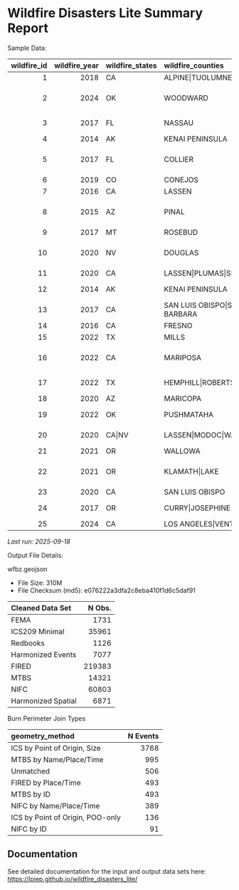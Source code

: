 # Wildfire Disasters Lite Summary Report


Sample Data:

| wildfire_id | wildfire_year | wildfire_states | wildfire_counties | wildfire_counties_fips | wildfire_area | wildfire_complex | wildfire_complex_names | wildfire_total_fatalities | wildfire_max_civil_fatalities | wildfire_civil_fatalities | wildfire_civil_injuries | wildfire_total_injuries | wildfire_civil_evacuation | wildfire_total_evacuation | wildfire_struct_destroyed | wildfire_struct_threatened | wildfire_cost | wildfire_community_intersect | wildfire_max_pop_den | wildfire_buffered_avg_pop_den | wildfire_wui | wildfire_fema_dec | wildfire_disaster_criteria_met | wildfire_ignition_date | wildfire_containment_date | wildfire_ignition_date_max | wildfire_containment_date_max | wildfire_fema_dec_date | wildfire_poo_lat | wildfire_poo_lon | geometry_src | geometry_method | redbook_id | ics_id | fired_id | mtbs_id | fema_id |
|---:|---:|:---|:---|:---|---:|:---|:---|---:|---:|---:|---:|---:|---:|---:|---:|---:|---:|:---|---:|---:|:---|:---|:---|:---|:---|:---|:---|:---|---:|---:|:---|:---|:---|:---|:---|:---|:---|
| 1 | 2018 | CA | ALPINE\|TUOLUMNE | 06003\|06109 | 146.200893 | FALSE | DONNELL | NA | NA | NA | 0 | 6 | NA | NA | 135 | NA | NA | TRUE | 610.2583 | 0.0743354 | NA | FALSE | structures_destroyed | 2018-08-01 | 2018-10-31 | 2018-08-01 | 2018-10-31 | NA | 38.34877 | -119.92940 | MTBS | MTBS by ID | 801 | 2018_001702_DONNELL | NA | CA3834911992920180801 | NA |
| 2 | 2024 | OK | WOODWARD | 40153 | 19.105698 | FALSE | 57 | NA | NA | NA | 0 | 2 | NA | NA | 1 | 1720 | NA | TRUE | 3383.0684 | 4.1285729 | NA | TRUE | structures_destroyed\|fema_fmag_declaration | 2024-04-06 | 2024-04-12 | 2024-04-06 | 2024-04-12 | 2024-04-06 | 36.19250 | -99.50333 | MTBS | MTBS by ID | NA | 2024_240450_57 | NA | OK3619309950320240406 | FM-5491-OK |
| 3 | 2017 | FL | NASSAU | 12089 | 2.921101 | FALSE | GARFIELD RD | NA | NA | NA | NA | NA | NA | NA | 19 | NA | NA | TRUE | 830.2966 | 5.4731167 | intermix | FALSE | structures_destroyed | 2017-03-22 | NA | 2017-03-22 | NA | NA | 30.42750 | -82.02333 | MTBS | MTBS by ID | NA | 2017_070202_GARFIELD ROAD | NA | FL3042808202320170322 | NA |
| 4 | 2014 | AK | KENAI PENINSULA | 02122 | 6.714350 | FALSE | TYONEK | NA | NA | NA | NA | NA | NA | NA | 5 | 0 | 4.00e+06 | TRUE | 1612.9251 | 0.0562440 | NA | FALSE | structures_destroyed | 2014-05-19 | NA | 2014-05-19 | NA | NA | 61.09932 | -151.12863 | MTBS | MTBS by ID | NA | 2014_401138_TYONEK | NA | AK6109915112920140519 | NA |
| 5 | 2017 | FL | COLLIER | 12021 | 26.204585 | FALSE | 30TH AVE | NA | NA | NA | 1 | 1 | 7000 | 7000 | 4 | 0 | 0.00e+00 | TRUE | 21915.9193 | 116.3346681 | intermix | TRUE | structures_destroyed\|fema_fmag_declaration | 2017-04-20 | 2017-06-05 | 2017-04-20 | 2017-06-05 | 2017-04-21 | 44.39167 | -115.51306 | MTBS | MTBS by ID | NA | 2017_170178_30TH AVE | NA | FL2618808154420170420 | FM-5178-FL |
| 6 | 2019 | CO | CONEJOS | 08021 | 9.151442 | FALSE | G18 | NA | NA | NA | NA | NA | 50 | 50 | 4 | NA | NA | TRUE | 1706.2723 | 2.7371345 | intermix | FALSE | structures_destroyed | 2019-10-27 | NA | 2019-10-27 | NA | NA | 37.08167 | -105.94222 | MTBS | MTBS by ID | NA | 2019_1713_G18 | NA | CO3708210594220191027 | NA |
| 7 | 2016 | CA | LASSEN | 06035 | 11.433032 | FALSE | WILLARD | NA | NA | NA | NA | NA | NA | NA | 7 | NA | NA | TRUE | 17393.0849 | 8.8706970 | NA | FALSE | structures_destroyed | 2016-09-11 | 2016-10-12 | 2016-09-11 | 2016-10-12 | NA | 40.41444 | -120.73667 | MTBS | MTBS by ID | 568 | 2016_004695_WILLARD | NA | CA4036812080220160911 | NA |
| 8 | 2015 | AZ | PINAL | 04021 | 6.250412 | FALSE | KEARNY RIV | NA | NA | NA | NA | NA | NA | NA | 3 | 50 | NA | TRUE | 3026.4345 | 1.6293691 | interface\|intermix | TRUE | structures_destroyed\|fema_fmag_declaration | 2015-06-17 | 2015-06-27 | 2015-06-17 | 2015-06-27 | 2015-06-17 | 33.05300 | -110.91400 | MTBS | MTBS by ID | NA | 2015_003786_KEARNY RIVER | NA | AZ3305311091420150617 | FM-5086-AZ |
| 9 | 2017 | MT | ROSEBUD | 30087 | 6.634805 | FALSE | TURTLE | NA | NA | NA | NA | NA | NA | NA | 2 | 0 | NA | TRUE | 1436.6690 | 0.5362659 | intermix | FALSE | structures_destroyed | 2017-07-16 | NA | 2017-07-16 | NA | NA | 45.57056 | -106.33139 | MTBS | MTBS by ID | NA | 2017_017-35_TURTLE | NA | MT4557110633120170716 | NA |
| 10 | 2020 | NV | DOUGLAS | 32005 | 75.963891 | FALSE | NUMBERS | NA | NA | NA | 0 | 2 | 50 | 50 | 40 | NA | NA | TRUE | 1361.8416 | 3.1019473 | intermix | TRUE | structures_destroyed\|fema_fmag_declaration | 2020-07-06 | 2020-07-11 | 2020-07-07 | 2020-07-11 | 2020-07-07 | 38.84333 | -119.63861 | MTBS | MTBS by ID | NA | 2020_030406_NUMBERS | NA | NV3884311963920200707 | FM-5319-NV |
| 11 | 2020 | CA | LASSEN\|PLUMAS\|SIERRA | 06035\|06063\|06091 | 183.863534 | FALSE | LOYALTON | NA | NA | NA | NA | NA | 0 | 0 | 35 | NA | NA | TRUE | 35103.2479 | 25.6415120 | intermix | FALSE | structures_destroyed | 2020-08-14 | 2020-08-30 | 2020-08-14 | 2020-08-30 | NA | 39.68143 | -120.17130 | MTBS | MTBS by ID | 960 | 2020_001600_LOYALTON | NA | CA3968112017120200814 | NA |
| 12 | 2014 | AK | KENAI PENINSULA | 02122 | 779.853002 | FALSE | FUNNY RIV | NA | NA | NA | 0 | 4 | NA | NA | 4 | 0 | 1.30e+07 | TRUE | 12981.8287 | 3.1949367 | NA | FALSE | structures_destroyed | 2014-05-19 | NA | 2014-05-20 | NA | NA | 60.43945 | -150.96188 | MTBS | MTBS by ID | NA | 2014_403140_FUNNY RIVER | NA | AK6043915096220140520 | NA |
| 13 | 2017 | CA | SAN LUIS OBISPO\|SANTA BARBARA | 06079\|06083 | 118.405687 | FALSE | ALAMO | 0 | 0 | 0 | NA | NA | NA | NA | 14 | 0 | 2.00e+07 | TRUE | 21529.8905 | 41.6497028 | intermix | FALSE | structures_destroyed | 2017-07-06 | 2017-07-18 | 2017-07-06 | 2017-07-18 | NA | 30.57444 | -82.32333 | MTBS | MTBS by ID | 632 | 2017_007624_ALAMO | NA | CA3502012029920170706 | NA |
| 14 | 2016 | CA | FRESNO | 06019 | 27.726980 | FALSE | MINERAL | NA | NA | NA | NA | NA | NA | NA | 1 | NA | NA | TRUE | 6719.9704 | 4.6093118 | NA | FALSE | structures_destroyed | 2016-08-09 | NA | 2016-08-09 | NA | NA | 36.08889 | -120.52167 | MTBS | MTBS by ID | NA | 2016_011358_MINERAL | NA | CA3608912052220160809 | NA |
| 15 | 2022 | TX | MILLS | 48333 | 13.360132 | FALSE | 3 OAKS | NA | NA | NA | NA | NA | NA | NA | 3 | NA | NA | TRUE | 1674.7811 | 1.3358438 | NA | FALSE | structures_destroyed | 2022-03-14 | NA | 2022-03-14 | NA | NA | 31.38765 | -98.36158 | MTBS | MTBS by ID | NA | 2022_221627_3 OAKS | NA | TX3138809836220220314 | NA |
| 16 | 2022 | CA | MARIPOSA | 06043 | 78.495953 | FALSE | OAK | NA | NA | NA | NA | NA | NA | NA | 194 | NA | NA | TRUE | 2854.8085 | 4.2522504 | intermix | TRUE | structures_destroyed\|fema_fmag_declaration | 2022-07-22 | 2022-09-02 | 2022-07-22 | 2022-09-02 | 2022-07-23 | 37.54871 | -119.92077 | MTBS | MTBS by ID | 1073 | 2022_016149_OAK | NA | CA3754911992120220722 | FM-5445-CA |
| 17 | 2022 | TX | HEMPHILL\|ROBERTS | 48211\|48393 | 152.386230 | FALSE | CANADIAN RIV BTM | NA | NA | NA | NA | NA | NA | NA | 20 | 127 | 0.00e+00 | TRUE | 2687.8431 | 0.9413224 | intermix | FALSE | structures_destroyed | 2022-03-29 | NA | 2022-03-29 | NA | NA | 35.74500 | -100.54300 | MTBS | MTBS by ID | NA | 2022_222207_CANADIAN RIVER BOTTOM | NA | TX3574610054320220329 | NA |
| 18 | 2020 | AZ | MARICOPA | 04013 | 54.115531 | FALSE | SEARS | NA | NA | NA | NA | NA | 50 | 50 | 9 | NA | 2.00e+06 | TRUE | 3571.1882 | 14.2859932 | NA | FALSE | structures_destroyed | 2020-09-25 | NA | 2020-09-25 | NA | NA | 33.88522 | -111.81590 | MTBS | MTBS by ID | NA | 2020_002852_SEARS | NA | AZ3388511181620200925 | NA |
| 19 | 2022 | OK | PUSHMATAHA | 40127 | 12.053531 | FALSE | KERNS RNCH | NA | NA | NA | 1 | 1 | NA | NA | 10 | 3 | NA | TRUE | 804.0258 | 0.8723136 | NA | FALSE | structures_destroyed | 2022-09-26 | NA | 2022-09-26 | NA | NA | 34.32833 | -95.15111 | MTBS | MTBS by ID | NA | 2022_221181_KERNS RANCH FIRE | NA | OK3432809515120220926 | NA |
| 20 | 2020 | CA\|NV | LASSEN\|MODOC\|WASHOE | 06035\|06049\|32031 | 339.579780 | FALSE | W-5 COLD SPGS | NA | NA | NA | 0 | 2 | NA | NA | 1 | 0 | 1.15e+07 | TRUE | 572.9274 | 0.0427976 | intermix | FALSE | structures_destroyed | 2020-08-18 | NA | 2020-08-18 | NA | NA | 41.02865 | -120.28133 | MTBS | MTBS by ID | NA | 2020_004727_W-5 COLD SPRINGS | NA | CA4102912028120200818 | NA |
| 21 | 2021 | OR | WALLOWA | 41063 | 93.276191 | FALSE | ELBOW CRK | NA | NA | NA | 0 | 8 | 30 | 30 | 4 | 0 | NA | TRUE | 372.1843 | 0.0491337 | NA | FALSE | structures_destroyed | 2021-07-15 | NA | 2021-07-15 | NA | NA | 45.86778 | -117.63028 | MTBS | MTBS by ID | NA | 2021_745_ELBOW CREEK | NA | OR4586811763020210715 | NA |
| 22 | 2021 | OR | KLAMATH\|LAKE | 41035\|41037 | 1670.562733 | FALSE | BOOTLEG | NA | NA | NA | 0 | 20 | 236 | 236 | 247 | 0 | 1.10e+08 | TRUE | 565.3223 | 0.1964243 | intermix | TRUE | structures_destroyed\|fema_fmag_declaration | 2021-07-06 | 2021-08-15 | 2021-07-06 | 2021-08-15 | 2021-07-10 | 42.61591 | -121.42090 | MTBS | MTBS by ID | NA | 2021_210321_BOOTLEG | NA | OR4261612142120210706 | FM-5396-OR |
| 23 | 2020 | CA | SAN LUIS OBISPO | 06079 | 8.256832 | FALSE | POND | NA | NA | NA | NA | NA | 411 | 411 | 4 | 200 | 8.00e+06 | TRUE | 11818.0855 | 6.6188402 | intermix | FALSE | structures_destroyed | 2020-08-01 | 2020-08-09 | 2020-08-01 | 2020-08-09 | NA | 35.41634 | -120.45571 | MTBS | MTBS by ID | 909 | 2020_009866_POND | NA | CA3541612045620200801 | NA |
| 24 | 2017 | OR | CURRY\|JOSEPHINE | 41015\|41033 | 787.395247 | FALSE | CHETCO BAR | NA | NA | NA | 0 | 5 | 5122 | 5122 | 24 | 0 | 7.20e+07 | TRUE | 4660.8501 | 3.1912364 | intermix | FALSE | structures_destroyed | 2017-07-12 | NA | 2017-07-12 | NA | NA | 42.29667 | -123.95361 | MTBS | MTBS by ID | NA | 2017_000326_CHETCO BAR | NA | OR4229712395420170712 | NA |
| 25 | 2024 | CA | LOS ANGELES\|VENTURA | 06037\|06111 | 64.079217 | FALSE | POST | NA | NA | NA | 1 | 1 | 1200 | 1200 | 2 | 10 | 2.00e+07 | TRUE | 3751.2883 | 2.0942439 | intermix | FALSE | structures_destroyed | 2024-06-15 | NA | 2024-06-15 | NA | NA | 34.80285 | -118.87760 | MTBS | MTBS by ID | NA | 2024_205253_POST | NA | CA3480311887820240615 | NA |

*Last run: 2025-09-18*

Output File Details:

wfbz.geojson

- File Size: 310M
- File Checksum (md5): e076222a3dfa2c8eba410f1d6c5daf91

| Cleaned Data Set   | N Obs. |
|:-------------------|-------:|
| FEMA               |   1731 |
| ICS209 Minimal     |  35961 |
| Redbooks           |   1126 |
| Harmonized Events  |   7077 |
| FIRED              | 219383 |
| MTBS               |  14321 |
| NIFC               |  60803 |
| Harmonized Spatial |   6871 |

Burn Perimeter Join Types

| geometry_method                  | N Events |
|:---------------------------------|---------:|
| ICS by Point of Origin, Size     |     3768 |
| MTBS by Name/Place/Time          |      995 |
| Unmatched                        |      506 |
| FIRED by Place/Time              |      493 |
| MTBS by ID                       |      493 |
| NIFC by Name/Place/Time          |      389 |
| ICS by Point of Origin, POO-only |      136 |
| NIFC by ID                       |       91 |

## Documentation

See detailed documentation for the input and output data sets here:
<https://lpiep.github.io/wildfire_disasters_lite/>
